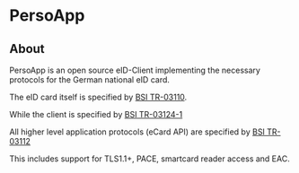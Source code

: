 # PersoApp #

## About ##

PersoApp is an open source eID-Client implementing the necessary protocols for the German national eID card.

The eID card itself is specified by [BSI TR-03110](https://www.bsi.bund.de/EN/Publications/TechnicalGuidelines/TR03110/BSITR03110.html).

While the client is specified by
[BSI TR-03124-1](https://www.bsi.bund.de/DE/Publikationen/TechnischeRichtlinien/tr03124/index_htm.html)

All higher level application protocols (eCard API) are specified by
[BSI TR-03112](https://www.bsi.bund.de/DE/Publikationen/TechnischeRichtlinien/tr03112/index_htm.html)

This includes support for TLS1.1+, PACE, smartcard reader access and EAC.